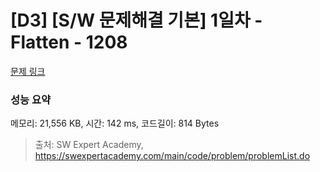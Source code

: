 # [D3] [S/W 문제해결 기본] 1일차 - Flatten - 1208 

[문제 링크](https://swexpertacademy.com/main/code/problem/problemDetail.do?contestProbId=AV139KOaABgCFAYh) 

### 성능 요약

메모리: 21,556 KB, 시간: 142 ms, 코드길이: 814 Bytes



> 출처: SW Expert Academy, https://swexpertacademy.com/main/code/problem/problemList.do